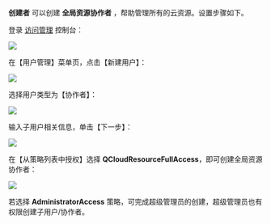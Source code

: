  **创建者** 可以创建 **全局资源协作者** ，帮助管理所有的云资源。设置步骤如下。

登录 [访问管理](http://console.tce.fsphere.cn/cam) 控制台：

![](http://imgcache.tce.fsphere.cn/static/main.qcloudimg.com/raw/3c19362ea65862bd9b70ad09f2f06acc.png)

在【用户管理】菜单页，点击【新建用户】：

![](http://imgcache.tce.fsphere.cn/static/main.qcloudimg.com/raw/6f1ea9ffa1c0bfea366cedbc5afa71d6.png)

选择用户类型为【协作者】：

![](http://imgcache.tce.fsphere.cn/static/main.qcloudimg.com/raw/758570da817fe1d9e6fc3d3680f1d657.png)

输入子用户相关信息，单击【下一步】：

![](http://imgcache.tce.fsphere.cn/static/main.qcloudimg.com/raw/4a1ffbb8fe1e77311c0a97f29ffcb564.png)

在【从策略列表中授权】选择 **QCloudResourceFullAccess**，即可创建全局资源协作者：

![](http://imgcache.tce.fsphere.cn/static/main.qcloudimg.com/raw/4830f45dc7e567be2b18fecf922df489.png)

若选择 **AdministratorAccess** 策略，可完成超级管理员的创建，超级管理员也有权限创建子用户/协作者。
